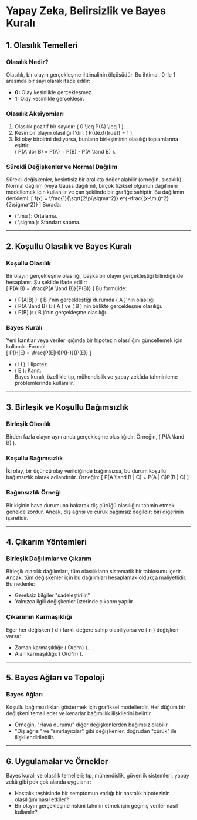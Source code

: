 # Yapay Zeka, Belirsizlik ve Bayes Kuralı

## 1. Olasılık Temelleri

### Olasılık Nedir?
Olasılık, bir olayın gerçekleşme ihtimalinin ölçüsüdür. Bu ihtimal, 0 ile 1 arasında bir sayı olarak ifade edilir:
- **0:** Olay kesinlikle gerçekleşmez.
- **1:** Olay kesinlikle gerçekleşir.

### Olasılık Aksiyomları
1. Olasılık pozitif bir sayıdır: \( 0 \leq P(A) \leq 1 \).
2. Kesin bir olayın olasılığı 1'dir: \( P(\text{true}) = 1 \).
3. İki olay birbirini dışlıyorsa, bunların birleşiminin olasılığı toplamlarına eşittir:  
   \( P(A \lor B) = P(A) + P(B) - P(A \land B) \).

### Sürekli Değişkenler ve Normal Dağılım
Sürekli değişkenler, kesintisiz bir aralıkta değer alabilir (örneğin, sıcaklık). Normal dağılım (veya Gauss dağılımı), birçok fiziksel olgunun dağılımını modellemek için kullanılır ve çan şeklinde bir grafiğe sahiptir. Bu dağılımın denklemi:
\[
  f(x) = \frac{1}{\sqrt{2\pi\sigma^2}} e^{-\frac{(x-\mu)^2}{2\sigma^2}}
\]
Burada:
- \( \mu \): Ortalama.
- \( \sigma \): Standart sapma.

---

## 2. Koşullu Olasılık ve Bayes Kuralı

### Koşullu Olasılık
Bir olayın gerçekleşme olasılığı, başka bir olayın gerçekleştiği bilindiğinde hesaplanır. Şu şekilde ifade edilir:  
\[
P(A|B) = \frac{P(A \land B)}{P(B)}
\]
Bu formülde:
- \( P(A|B) \): \( B \)'nin gerçekleştiği durumda \( A \)'nın olasılığı.
- \( P(A \land B) \): \( A \) ve \( B \)'nin birlikte gerçekleşme olasılığı.
- \( P(B) \): \( B \)'nin gerçekleşme olasılığı.

### Bayes Kuralı
Yeni kanıtlar veya veriler ışığında bir hipotezin olasılığını güncellemek için kullanılır. Formül:  
\[
P(H|E) = \frac{P(E|H)P(H)}{P(E)}
\]
- \( H \): Hipotez.
- \( E \): Kanıt.  
Bayes kuralı, özellikle tıp, mühendislik ve yapay zekâda tahminleme problemlerinde kullanılır.

---

## 3. Birleşik ve Koşullu Bağımsızlık

### Birleşik Olasılık
Birden fazla olayın aynı anda gerçekleşme olasılığıdır. Örneğin, \( P(A \land B) \).

### Koşullu Bağımsızlık
İki olay, bir üçüncü olay verildiğinde bağımsızsa, bu durum koşullu bağımsızlık olarak adlandırılır. Örneğin:
\[
P(A \land B | C) = P(A | C)P(B | C)
\]

### Bağımsızlık Örneği
Bir kişinin hava durumuna bakarak diş çürüğü olasılığını tahmin etmek genelde zordur. Ancak, diş ağrısı ve çürük bağımsız değildir; biri diğerinin işaretidir.

---

## 4. Çıkarım Yöntemleri

### Birleşik Dağılımlar ve Çıkarım
Birleşik olasılık dağılımları, tüm olasılıkların sistematik bir tablosunu içerir. Ancak, tüm değişkenler için bu dağılımları hesaplamak oldukça maliyetlidir. Bu nedenle:
- Gereksiz bilgiler "sadeleştirilir."
- Yalnızca ilgili değişkenler üzerinde çıkarım yapılır.

### Çıkarımın Karmaşıklığı
Eğer her değişken \( d \) farklı değere sahip olabiliyorsa ve \( n \) değişken varsa:
- Zaman karmaşıklığı: \( O(d^n) \).
- Alan karmaşıklığı: \( O(d^n) \).

---

## 5. Bayes Ağları ve Topoloji

### Bayes Ağları
Koşullu bağımsızlıkları göstermek için grafiksel modellerdir. Her düğüm bir değişkeni temsil eder ve kenarlar bağımlılık ilişkilerini belirtir.
- Örneğin, "Hava durumu" diğer değişkenlerden bağımsız olabilir.
- "Diş ağrısı" ve "sınırlayıcılar" gibi değişkenler, doğrudan "çürük" ile ilişkilendirilebilir.

---

## 6. Uygulamalar ve Örnekler

Bayes kuralı ve olasılık temelleri; tıp, mühendislik, güvenlik sistemleri, yapay zekâ gibi pek çok alanda uygulanır:
- Hastalık teşhisinde bir semptomun varlığı bir hastalık hipotezinin olasılığını nasıl etkiler?
- Bir olayın gerçekleşme riskini tahmin etmek için geçmiş veriler nasıl kullanılır?
